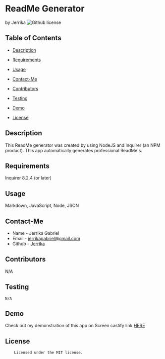 # ReadMe Generator 
by Jerrika
![Github license](https://img.shields.io/badge/license-MIT-yellowgreen.svg)
## Table of Contents
* [Description](#description)
* [Requirements](#requirements)
* [Usage](#usage)
* [Contact-Me](#contact-me)
* [Contributors](#contributors)
* [Testing](#testing)
* [Demo](#demo)

* [License](#license)

## Description
This ReadMe generator was created by using NodeJS and Inquirer (an NPM product). This app automatically generates professional ReadMe's.
## Requirements
Inquirer 8.2.4 (or later)
## Usage
Markdown, JavaScript, Node, JSON
## Contact-Me
* Name - Jerrika Gabriel
* Email - jerrikagabriel@gmail.com
* Github - [Jerrika](https://github.com/Jerrika/node-challenge-2/tree/main/Develop)
## Contributors
N/A
## Testing
```
N/A
```
## Demo
Check out my demonstration of this app on Screen castify link [HERE](https://app.screencastify.com/v2/manage/videos/RaxM8k2L7Ms9afCzzK8u)
## License

        Licensed under the MIT license.